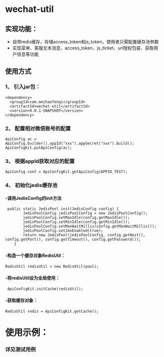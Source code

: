 # wechat-util

## 实现功能：
- 自带redis缓存，存储access_token和js_token，使用者只需配置缓存池参数
- 实现菜单、客服文本消息、access_token、js_ticket、url授权包装、获取用户信息等功能

## 使用方式
### 1、 引入jar包：
```
<dependency>
  <groupId>com.meihaofenqi</groupId>
  <artifactId>wechat-util</artifactId>
  <version>0.0.1-SNAPSHOT</version>
</dependency>
```
### 2、 配置相对微信账号的配置
```
ApiConfig ac = ApiConfig.builder().appId("xxx").appSecret("xxx").build();
ApiConfigKit.putApiConfig(ac);
```
### 3、 根据appId获取对应的配置
```
ApiConfig conf = ApiConfigKit.getApiConfig(APPID_TEST);
```
### 4、 初始化jedis缓存池
#### -调用JedisConfig的init方法
```
 public static JedisPool init(JedisConfig config) {
        JedisPoolConfig jedisPoolConfig = new JedisPoolConfig();
        jedisPoolConfig.setMaxIdle(config.getMaxIdle());
        jedisPoolConfig.setMinIdle(config.getMinIdle());
        jedisPoolConfig.setMaxWaitMillis(config.getMaxWaitMillis());
        jedisPoolConfig.setJmxEnabled(true);
        return new JedisPool(jedisPoolConfig, config.getHost(), config.getPort(), config.getTimeout(), config.getPassword());
    }
```
#### -构造一个缓存对象RedisUtil：
```
RedisUtil redisUtil = new RedisUtil(pool);
```
#### -将redisUtil设为全局使用：
```
 ApiConfigKit.initCache(redisUtil);
 ```
#### -获取缓存对象：
```
RedisUtil redis = ApiConfigKit.getCache();
```
# 使用示例：
### 详见测试用例
